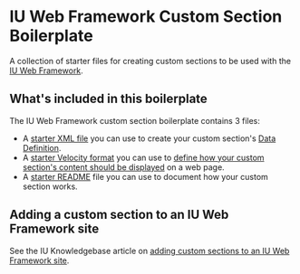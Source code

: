 # IU Web Framework Custom Section Boilerplate

A collection of starter files for creating custom sections to be used with the [IU Web Framework](https://framework.iu.edu/).

## What's included in this boilerplate

The IU Web Framework custom section boilerplate contains 3 files:

- A [starter XML file](https://github.com/indiana-university/iu-framework-custom-section-boilerplate/blob/master/custom-section-name/Custom%20Section%20Name.xml) you can use to create your custom section's [Data Definition](https://www.hannonhill.com/cascadecms/latest/design-in-cascade/data-definitions/index.html).
- A [starter Velocity format](https://github.com/indiana-university/iu-framework-custom-section-boilerplate/blob/master/custom-section-name/custom-section-name.vm) you can use to [define how your custom section's content should be displayed](https://www.hannonhill.com/cascadecms/latest/developing-in-cascade/script-formats/index.html) on a web page.
- A [starter README](https://github.com/indiana-university/iu-framework-custom-section-boilerplate/blob/master/custom-section-name/README.md) file you can use to document how your custom section works.

## Adding a custom section to an IU Web Framework site

See the IU Knowledgebase article on [adding custom sections to an IU Web Framework site](https://developers.iu.edu/resources/iu-framework/creating-custom-sections/).